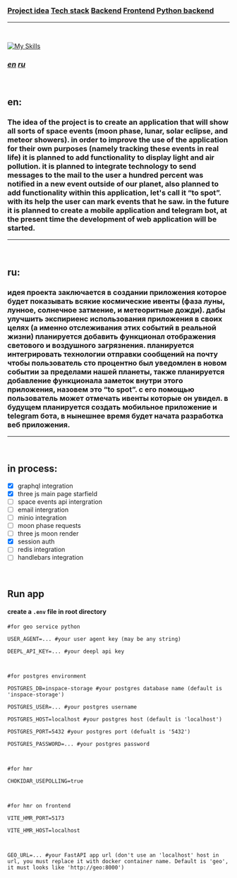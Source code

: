 ### <a></a><a></a><a></a><a href="#idea">Project idea</a> <a href="#stack">Tech stack</a> <a href="backend_docs">Backend</a> <a href="#frontend">Frontend</a> <a href="#fastapi">Python backend</a>

---

<br id="stack">

[![My Skills](https://skillicons.dev/icons?i=nestjs,postgres,prisma,typescript,docker,webpack,yarn,python,fastapi,html,css,react,vite,styledcomponents,graphql,threejs)](https://skillicons.dev)

### **_<a href="#en_idea">en</a> <a href="ru_idea">ru</a>_**

<br id="en_idea">

## en:

### The idea of the project is to create an application that will show all sorts of space events (moon phase, lunar, solar eclipse, and meteor showers). in order to improve the use of the application for their own purposes (namely tracking these events in real life) it is planned to add functionality to display light and air pollution. it is planned to integrate technology to send messages to the mail to the user a hundred percent was notified in a new event outside of our planet, also planned to add functionality within this application, let's call it “to spot”. with its help the user can mark events that he saw. in the future it is planned to create a mobile application and telegram bot, at the present time the development of web application will be started.

---

<br id="ru_idea">

## ru:

### идея проекта заключается в создании приложения которое будет показывать всякие космические ивенты (фаза луны, лунное, солнечное затмение, и метеоритные дожди). дабы улучшить экспириенс использования приложения в своих целях (а именно отслеживания этих событий в реальной жизни) планируется добавить функционал отображения светового и воздушного загрязнения. планируется интегрировать технологии отправки сообщений на почту чтобы пользователь сто процентно был уведомлен в новом событии за пределами нашей планеты, также планируется добавление функционала заметок внутри этого приложения, назовем это “to spot”. с его помощью пользователь может отмечать ивенты которые он увидел. в будущем планируется создать мобильное приложение и telegram бота, в нынешнее время будет начата разработка веб приложения.

---

<br id="in_process">

## in process:

- [x] graphql integration
- [x] three js main page starfield
- [ ] space events api intergration
- [ ] email intergration
- [ ] minio integration
- [ ] moon phase requests
- [ ] three js moon render
- [x] session auth
- [ ] redis integration
- [ ] handlebars integration

<br id="run_app">

## Run app

#### create a `.env` file in root directory

```.env
#for geo service python

USER_AGENT=... #your user agent key (may be any string)

DEEPL_API_KEY=... #your deepl api key



#for postgres environment

POSTGRES_DB=inspace-storage #your postgres database name (default is 'inspace-storage')

POSTGRES_USER=... #your postgres username

POSTGRES_HOST=localhost #your postgres host (default is 'localhost')

POSTGRES_PORT=5432 #your postgres port (defualt is '5432')

POSTGRES_PASSWORD=... #your postgres password



#for hmr

CHOKIDAR_USEPOLLING=true



#for hmr on frontend

VITE_HMR_PORT=5173

VITE_HMR_HOST=localhost



GEO_URL=... #your FastAPI app url (don't use an 'localhost' host in url, you must replace it with docker container name. Default is 'geo', it must looks like 'http://geo:8000')
```
